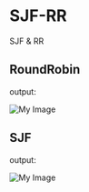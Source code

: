 # SJF-RR
SJF &amp; RR

## RoundRobin

output: 

![My Image](RR.PNG)


## SJF 

output: 

![My Image](SJF.jpg)



